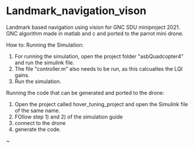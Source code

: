 # Landmark_navigation_vison
Landmark based navigation using vision for GNC SDU miniproject 2021.  GNC algorithm made in matlab and c and ported to the parrot mini drone.
 
How to:
Running the Simulation:
1) For running the simulation, open the project folder "asbQuadcopter4" and run the simulink file.
2) The file "controller.m" also needs to be run, as this calcualtes the LQI gains.
3) Run the simulation.

Running the code that can be generated and ported to the drone:
1) Open the project called hover_tuning_project and open the Simulink file of the same name.
2) FOllow step 1) and 2) of the simulation guide
3) connect to the drone
4) generate the code.
 
 
~                                                                                  
